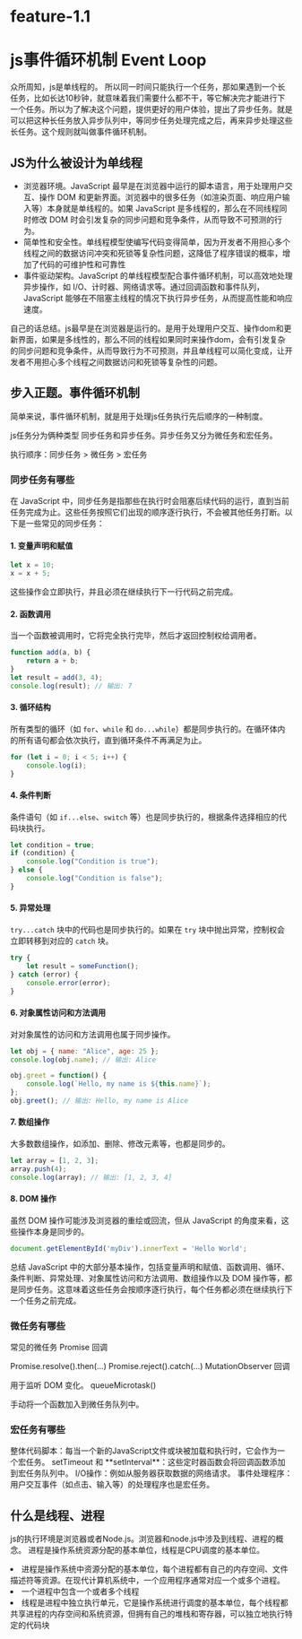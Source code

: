 # feature-1.1

<h1>js事件循环机制 Event Loop</h1>

众所周知，js是单线程的。
所以同一时间只能执行一个任务，那如果遇到一个长任务，比如长达10秒钟，就意味着我们需要什么都不干，等它解决完才能进行下一个任务。所以为了解决这个问题，提供更好的用户体验，提出了异步任务。就是可以把这种长任务放入异步队列中，等同步任务处理完成之后，再来异步处理这些长任务。这个规则就叫做事件循环机制。

<h2>JS为什么被设计为单线程</h2>
<ul>
  <li> 浏览器环境。JavaScript 最早是在浏览器中运行的脚本语言，用于处理用户交互、操作 DOM 和更新界面。浏览器中的很多任务（如渲染页面、响应用户输入等）本身就是单线程的。如果 JavaScript 是多线程的，那么在不同线程同时修改 DOM 时会引发复杂的同步问题和竞争条件，从而导致不可预测的行为。</li>
  <li> 简单性和安全性。单线程模型使编写代码变得简单，因为开发者不用担心多个线程之间的数据访问冲突和死锁等复杂性问题，这降低了程序错误的概率，增加了代码的可维护性和可靠性</li>
  <li>事件驱动架构。JavaScript 的单线程模型配合事件循环机制，可以高效地处理异步操作，如 I/O、计时器、网络请求等。通过回调函数和事件队列，JavaScript 能够在不阻塞主线程的情况下执行异步任务，从而提高性能和响应速度。</li>
</ul>

自己的话总结。js最早是在浏览器是运行的。是用于处理用户交互、操作dom和更新界面，如果是多线性的，那么不同的线程如果同时来操作dom，会有引发复杂的同步问题和竞争条件，从而导致行为不可预测，并且单线程可以简化变成，让开发者不用担心多个线程之间数据访问和死锁等复杂性的问题。

<h2>步入正题。事件循环机制</h2>

简单来说，事件循环机制，就是用于处理js任务执行先后顺序的一种制度。

js任务分为俩种类型 同步任务和异步任务。异步任务又分为微任务和宏任务。

执行顺序：同步任务 > 微任务 > 宏任务

<h3>同步任务有哪些</h3>

在 JavaScript 中，同步任务是指那些在执行时会阻塞后续代码的运行，直到当前任务完成为止。这些任务按照它们出现的顺序逐行执行，不会被其他任务打断。以下是一些常见的同步任务：

#### 1. **变量声明和赋值**
```javascript
let x = 10;
x = x + 5;
```
这些操作会立即执行，并且必须在继续执行下一行代码之前完成。

#### 2. **函数调用**
当一个函数被调用时，它将完全执行完毕，然后才返回控制权给调用者。
```javascript
function add(a, b) {
    return a + b;
}
let result = add(3, 4);
console.log(result); // 输出: 7
```

#### 3. **循环结构**
所有类型的循环（如 `for`、`while` 和 `do...while`）都是同步执行的。在循环体内的所有语句都会依次执行，直到循环条件不再满足为止。
```javascript
for (let i = 0; i < 5; i++) {
    console.log(i);
}
```

#### 4. **条件判断**
条件语句（如 `if...else`、`switch` 等）也是同步执行的，根据条件选择相应的代码块执行。
```javascript
let condition = true;
if (condition) {
    console.log("Condition is true");
} else {
    console.log("Condition is false");
}
```

#### 5. **异常处理**
`try...catch` 块中的代码也是同步执行的。如果在 `try` 块中抛出异常，控制权会立即转移到对应的 `catch` 块。
```javascript
try {
    let result = someFunction();
} catch (error) {
    console.error(error);
}
```

#### 6. **对象属性访问和方法调用**
对对象属性的访问和方法调用也属于同步操作。
```javascript
let obj = { name: "Alice", age: 25 };
console.log(obj.name); // 输出: Alice

obj.greet = function() {
    console.log(`Hello, my name is ${this.name}`);
};
obj.greet(); // 输出: Hello, my name is Alice
```

#### 7. **数组操作**
大多数数组操作，如添加、删除、修改元素等，也都是同步的。
```javascript
let array = [1, 2, 3];
array.push(4);
console.log(array); // 输出: [1, 2, 3, 4]
```

#### 8. **DOM 操作**
虽然 DOM 操作可能涉及浏览器的重绘或回流，但从 JavaScript 的角度来看，这些操作本身是同步的。
```javascript
document.getElementById('myDiv').innerText = 'Hello World';
```

总结
JavaScript 中的大部分基本操作，包括变量声明和赋值、函数调用、循环、条件判断、异常处理、对象属性访问和方法调用、数组操作以及 DOM 操作等，都是同步任务。这意味着这些任务会按顺序逐行执行，每个任务都必须在继续执行下一个任务之前完成。

<h3>微任务有哪些</h3>
常见的微任务
Promise 回调

Promise.resolve().then(...)
Promise.reject().catch(...)
MutationObserver 回调

用于监听 DOM 变化。
queueMicrotask()

手动将一个函数加入到微任务队列中。

<h3>宏任务有哪些</h3>
整体代码脚本：每当一个新的JavaScript文件或块被加载和执行时，它会作为一个宏任务。
setTimeout 和 **setInterval**：这些定时器函数会将回调函数添加到宏任务队列中。
I/O操作：例如从服务器获取数据的网络请求。
事件处理程序：用户交互事件（如点击、输入等）的处理程序也是宏任务。
<h2>什么是线程、进程</h2>

js的执行环境是浏览器或者Node.js。浏览器和node.js中涉及到线程、进程的概念。
进程是操作系统资源分配的基本单位，线程是CPU调度的基本单位。

<li>进程是操作系统中资源分配的基本单位，每个进程都有自己的内存空间、文件描述符等资源。在现代计算机系统中，一个应用程序通常对应一个或多个进程。</li>
<li>一个进程中包含一个或者多个线程</li>
<li>线程是进程中独立执行单元，它是操作系统进行调度的基本单位，每个线程都共享进程的内存空间和系统资源，但拥有自己的堆栈和寄存器，可以独立地执行特定的代码块</li>


